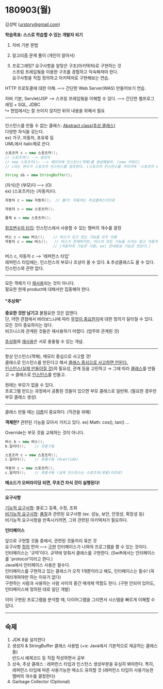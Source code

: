 # 180903(월)

김성박 (urstory@gmail.com)

**학습목표: 스스로 학습할 수 있는 개발자 되기**

1) 자바 기본 문법

2) 알고리즘 문제 풀이 (개인이 알아서)

3) 프로그래밍? 요구사항을 알맞은 구조(아키텍처)로 구현하는 것  
스프링 프레임웤을 이용한 구조를 경험하고 익숙해져야 한다.  
요구사항을 직접 정의하고 아키텍처로 구현해보는 연습.

HTTP 프로토콜에 대한 이해. —> 간단한 Web Server(WAS) 만들어보기 연습.

자바 기본, Servlet/JSP —> 스프링 프레임웤을 이해할 수 있다. —> 간단한 웹프로그래밍 + SQL, JDBC  
↳ 현업에서는 잘 쓰이지 않지만 뒤의 내용을 위해서 필요

----



인스턴스를 만들 수 없는 클래스: <u>Abstract class(추상 클래스)</u>   
다양한 자식을 갖는다.  
ex) 가구, 자동차, 포유류 등  
UML에서 italic체로 쓴다.

```java
스포츠카 c = new 스포츠카();
// 스포츠카() --> 생성자
// new 스포츠카(); --> 메모리에 인스턴스(객체)를 생성해달라. (new 키워드)
// c라는 변수가 스포츠카 인스턴스를 참조한다.	(스포츠카 인스턴스를 가리키며 '스포츠카 c'라고 부르겠다!)

String sb = new StringBuffer();
```

(자식)은 (부모)다 —> (O)  
ex) (스포츠카)는 (자동차)다.



```java
자동차 c = new 자동차();	// 불가! 자동차는 추상클래스이므로

자동차 c = new 스포츠카();

물체 o = new 스포츠카();
```



<u>참조변수의 타입</u>: 인스턴스에서 사용할 수 있는 멤버의 개수를 결정

```java
버스 c = new 버스();	// 버스가 갖고 있는 기능을 모두 이용
자동차 c = new 버스();	// 버스가 존재하지만, 버스의 모든 기능을 쓰지는 않고 자동차로서만 사용
					  // (자동차의 기능만 사용; ex) 안내방송 기능은 안쓴다.)
```

버스 c, 자동차 c --> '레퍼런스 타입'  
레퍼런스 타입에는, 인스턴스의 부모나 조상이 올 수 있다. & 추상클래스도 올 수 있다.  
인스턴스와 관련 없다.  

---



모든 객체가 다 <u>재사용</u>되는 것이 아니다.  
필요한 현재 product에 대해서만 집중해야 한다.


#### "추상화"
**중요한 것만 남기고** 불필요한 것은 없앤다.  
단, 어떤 관점에서 바라보느냐에 따라 <u>무엇이 중요한지</u>에 대한 정의가 달라질 수 있다. 모든 것이 중요하지는 않다.  
비즈니스와 관계된 것들은 재사용하기 어렵다. (업무와 관계된 것)

<u>추상화</u>와 <u>재사용</u>은 서로 충돌될 수 있는 개념.

---



항상 인스턴스(객체), 메모리 중심으로 사고할 것!  
클래스로 인스턴스를 만든다고 해서 <u>클래스 중심으로 사고하면 안된다.</u>  
<u>인스턴스(실제 만들어질 것)</u>의 필요성, 관계 등을 고민하고 → 그에 따라 <u>클래스</u>를 만들고 → 클래스로 <u>인스턴스</u>를 만들고.



원래는 부모가 없을 수 있다.  
프로그램 만드는 과정에서 공통된 것들이 있으면 부모 클래스로 일반화. (필요한 경우만 부모 클래스 생성)

---



클래스 만들 때는 <u>이름</u>이 중요하다. (직관을 위해)

**객체란?** 관련된 기능을 모아서 가지고 있다.
ex) Math: cos(), tan() ...

Override는 부모 것을 교체하는 것이 아니다.

```java
버스 b = new 버스();
b.달리다();	// 전륜구동

스포츠카 c = new 스포츠카();
c.달리다();	// 후륜구동 (Override)

자동차 c = new 스포츠카();
c.달리다(); 	// 후륜구동 (실제 인스턴스는 스포츠카(후륜)이므로)
```

**메소드가 오버라이딩 되면, 무조건 자식 것이 실행된다!**

---



**요구사항**

<u>기능적 요구사항</u>: 블로그 등록, 수정, 조회  
<u>비기능적 요구사항</u>: <u>품질</u>과 관련된 요구사항 (ex. 성능, 보안, 안정성, 확장성 등)  
				비기능적 요구사항을 만족시키려면, 그와 관련된 아키텍처가 필요하다.

**인터페이스**

앞으로 구현할 것들 중에서, 관련된 것들끼리 묶은 것  
요구사항 <u>정의</u> 먼저 —> <u>구현</u>
인터페이스가 나와야 프로그램을 짤 수 있는 것이다.  
인터페이스는 '규약'이다. 규약에 맞춰서 클래스를 구현한다. (Swift에서는 인터페이스를 'protocol'이라고 한다.)  
Java에서 인터페이스 사용은 필수다.  
인터페이스를 구현하고 있는 클래스가 오직 1개뿐이라고 해도, 인터페이스는 필수! (꼭 여러개여야만 하는 이유가 없다)  
구현하는 사람과 사용하는 사람 사이의 중간 매개체 역할도 한다. (구현 안되어 있어도, 인터페이스에 정의된 대로 일단 개발)



이미 구현된 프로그램을 분석할 때, 다이어그램을 그리면서 시스템을 빠르게 이해할 수 있다.



---

## 숙제

1. JDK 8을 설치한다
2. 생성자 & StringBuffer 클래스 사용법 (+α: Java에서 기본적으로 제공하는 클래스들)  
   반드시 예제코드 등 직접 작성하면서 공부
3. 상속, 추상 클래스
   : 레퍼런스 타입과 인스턴스 생성부분을 유심히 봐야한다. 특히, 레퍼런스 타입에 따른 사용가능한 메소드 유의할 것 (레퍼런스 타입이 사용가능한 멤버의 개수를 결정한다)
4. Garbage Collector (Optional)



